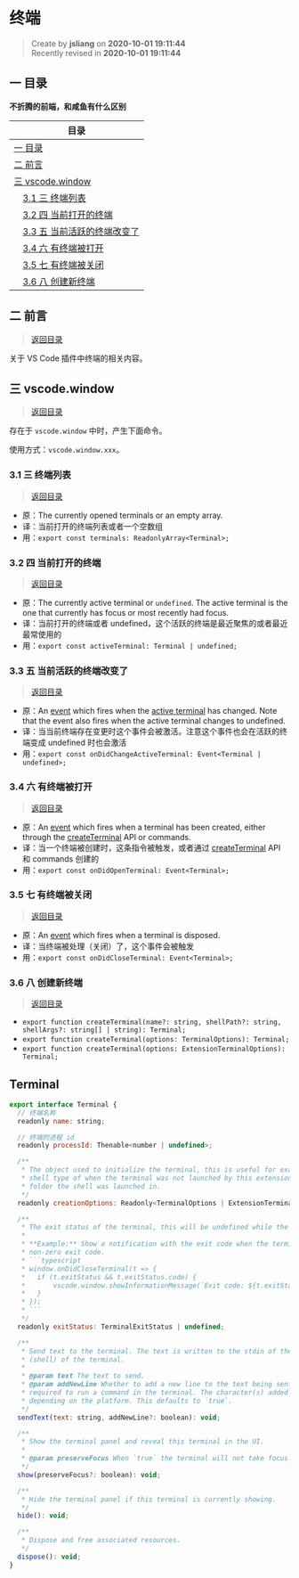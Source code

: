 终端
===

> Create by **jsliang** on **2020-10-01 19:11:44**  
> Recently revised in **2020-10-01 19:11:44**

<!-- 目录开始 -->
## <a name="chapter-one" id="chapter-one"></a>一 目录

**不折腾的前端，和咸鱼有什么区别**

| 目录 |
| --- |
| [一 目录](#chapter-one) |
| <a name="catalog-chapter-two" id="catalog-chapter-two"></a>[二 前言](#chapter-two) |
| <a name="catalog-chapter-three" id="catalog-chapter-three"></a>[三 vscode.window](#chapter-three) |
| &emsp;[3.1 三 终端列表](#chapter-three-one) |
| &emsp;[3.2 四 当前打开的终端](#chapter-three-two) |
| &emsp;[3.3 五 当前活跃的终端改变了](#chapter-three-three) |
| &emsp;[3.4 六 有终端被打开](#chapter-three-four) |
| &emsp;[3.5 七 有终端被关闭](#chapter-three-five) |
| &emsp;[3.6 八 创建新终端](#chapter-three-six) |
<!-- 目录结束 -->

## <a name="chapter-two" id="chapter-two"></a>二 前言

> [返回目录](#chapter-one)

关于 VS Code 插件中终端的相关内容。

## <a name="chapter-three" id="chapter-three"></a>三 vscode.window

> [返回目录](#chapter-one)

存在于 `vscode.window` 中时，产生下面命令。

使用方式：`vscode.window.xxx`。

### <a name="chapter-three-one" id="chapter-three-one"></a>3.1 三 终端列表

> [返回目录](#chapter-one)

* 原：The currently opened terminals or an empty array.
* 译：当前打开的终端列表或者一个空数组
* 用：`export const terminals: ReadonlyArray<Terminal>;`

### <a name="chapter-three-two" id="chapter-three-two"></a>3.2 四 当前打开的终端

> [返回目录](#chapter-one)

* 原：The currently active terminal or `undefined`. The active terminal is the one that currently has focus or most recently had focus.
* 译：当前打开的终端或者 undefined，这个活跃的终端是最近聚焦的或者最近最常使用的
* 用：`export const activeTerminal: Terminal | undefined;`

### <a name="chapter-three-three" id="chapter-three-three"></a>3.3 五 当前活跃的终端改变了

> [返回目录](#chapter-one)

* 原：An [event](#Event) which fires when the [active terminal](#window.activeTerminal) has changed. Note that the event also fires when the active terminal changes to undefined.
* 译：当当前终端存在变更时这个事件会被激活。注意这个事件也会在活跃的终端变成 undefined 时也会激活
* 用：`export const onDidChangeActiveTerminal: Event<Terminal | undefined>;`

### <a name="chapter-three-four" id="chapter-three-four"></a>3.4 六 有终端被打开

> [返回目录](#chapter-one)

* 原：An [event](#Event) which fires when a terminal has been created, either through the [createTerminal](#window.createTerminal) API or commands.
* 译：当一个终端被创建时，这条指令被触发，或者通过 [createTerminal](#window.createTerminal) API 和 commands 创建的
* 用：`export const onDidOpenTerminal: Event<Terminal>;`

### <a name="chapter-three-five" id="chapter-three-five"></a>3.5 七 有终端被关闭

> [返回目录](#chapter-one)

* 原：An [event](#Event) which fires when a terminal is disposed.
* 译：当终端被处理（关闭）了，这个事件会被触发
* 用：`export const onDidCloseTerminal: Event<Terminal>;`

### <a name="chapter-three-six" id="chapter-three-six"></a>3.6 八 创建新终端

> [返回目录](#chapter-one)

* `export function createTerminal(name?: string, shellPath?: string, shellArgs?: string[] | string): Terminal;`
* `export function createTerminal(options: TerminalOptions): Terminal;`
* `export function createTerminal(options: ExtensionTerminalOptions): Terminal;`

## Terminal

```js
export interface Terminal {
  // 终端名称
  readonly name: string;

  // 终端的进程 id
  readonly processId: Thenable<number | undefined>;

  /**
   * The object used to initialize the terminal, this is useful for example to detecting the
   * shell type of when the terminal was not launched by this extension or for detecting what
   * folder the shell was launched in.
   */
  readonly creationOptions: Readonly<TerminalOptions | ExtensionTerminalOptions>;

  /**
   * The exit status of the terminal, this will be undefined while the terminal is active.
   *
   * **Example:** Show a notification with the exit code when the terminal exits with a
   * non-zero exit code.
   * ```typescript
   * window.onDidCloseTerminal(t => {
   *   if (t.exitStatus && t.exitStatus.code) {
   *       vscode.window.showInformationMessage(`Exit code: ${t.exitStatus.code}`);
   *   }
   * });
   * ```
   */
  readonly exitStatus: TerminalExitStatus | undefined;

  /**
   * Send text to the terminal. The text is written to the stdin of the underlying pty process
   * (shell) of the terminal.
   *
   * @param text The text to send.
   * @param addNewLine Whether to add a new line to the text being sent, this is normally
   * required to run a command in the terminal. The character(s) added are \n or \r\n
   * depending on the platform. This defaults to `true`.
   */
  sendText(text: string, addNewLine?: boolean): void;

  /**
   * Show the terminal panel and reveal this terminal in the UI.
   *
   * @param preserveFocus When `true` the terminal will not take focus.
   */
  show(preserveFocus?: boolean): void;

  /**
   * Hide the terminal panel if this terminal is currently showing.
   */
  hide(): void;

  /**
   * Dispose and free associated resources.
   */
  dispose(): void;
}
```